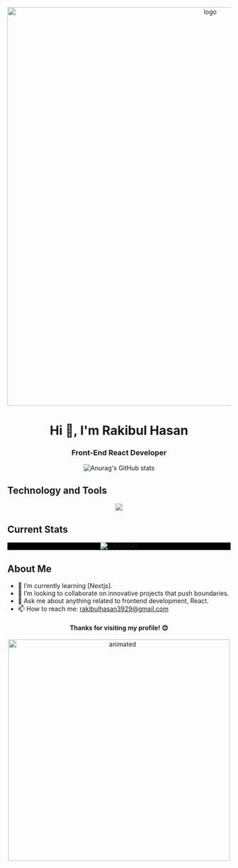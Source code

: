 
<p align="center">
    <img src="https://i.ibb.co/9vVCLq8/462534211-914627213552534-5039221817418556141-n.jpg" class="logo" style="width: 900px;" alt="logo" />
</p>
<h1 align="center">Hi 👋, I'm Rakibul Hasan</h1>
<h3 align="center">Front-End React Developer</h3>


<div align="center">
  


![Anurag's GitHub stats](https://github-readme-stats.vercel.app/api?username=rakibul561&theme=algolia&show_icons=true)
</div>


## Technology and Tools

<p align="center">
  <a href="https://skillicons.dev">
    <img src="https://skillicons.dev/icons?i=react,js,express,mongodb,java,html,css,tailwindcss,firebase,github,figma,vscode" />
  </a>
</p>


## Current Stats
<p align="center" style="background-color: black;">
  <img align="center" src="https://github-readme-streak-stats.herokuapp.com/?user=rakibul561" alt="rakibul561" />
</p>




## About Me

- 🌱 I’m currently learning [Nextjs].
- 👯 I’m looking to collaborate on innovative projects that push boundaries.
- 💬 Ask me about anything related to frontend development, React.
- 📫 How to reach me: [rakibulhasan3929@gmail.com](mailto:rakibulhasan3929@gmail.com)


 <h4 align="center">Thanks for visiting my profile! 😊</h4>

<div align="center">
  <img src="https://media.giphy.com/media/xT39D6fS1WwzO3zIHG/giphy.gif" alt="animated" width="500"/>
</div>




